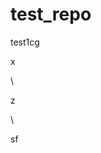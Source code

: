# test_repo
test1cg









































x












\




z





\
































sf




















































































